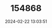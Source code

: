 ---
title: "154868"
category: "Cirrhilabrus rhomboidalis"
draft: false
date: 2024-02-22 13:03:51
languages:
  English: ["Diamond-tail Fairy-wrass", "Diamondtail Wrasse", "Rhomboid Wrasse"]
---